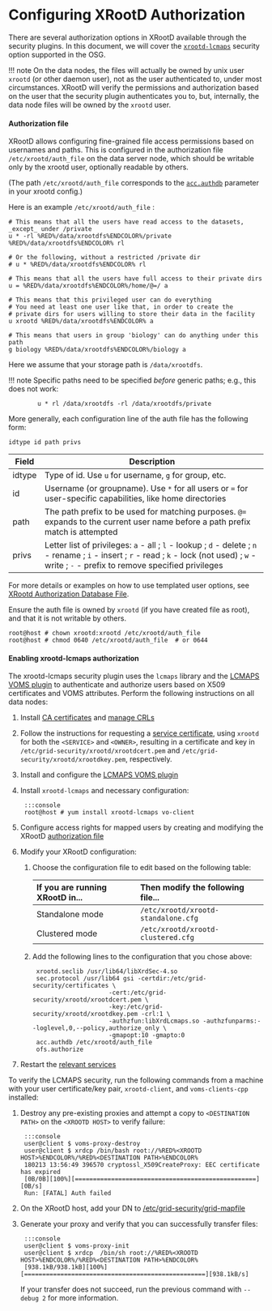 Configuring XRootD Authorization
================================

There are several authorization options in XRootD available through the security plugins. 
In this document, we will cover the [`xrootd-lcmaps`](#enabling-xrootd-lcmaps-authorization) security option supported
in the OSG.

!!! note
    On the data nodes, the files will actually be owned by unix user `xrootd` (or other daemon user), not as the user
    authenticated to, under most circumstances.
    XRootD will verify the permissions and authorization based on the user that the security plugin authenticates you
    to, but, internally, the data node files will be owned by the `xrootd` user.

#### Authorization file

XRootD allows configuring fine-grained file access permissions based on usernames and paths.
This is configured in the authorization file `/etc/xrootd/auth_file` on the data server node, which should be writable
only by the xrootd user, optionally readable by others.

(The path `/etc/xrootd/auth_file` corresponds to the
[`acc.authdb`](http://xrootd.org/doc/dev47/sec_config.htm#_Toc489606592) parameter in your xrootd config.)

Here is an example `/etc/xrootd/auth_file` :

```file
# This means that all the users have read access to the datasets, _except_ under /private
u * -rl %RED%/data/xrootdfs%ENDCOLOR%/private %RED%/data/xrootdfs%ENDCOLOR% rl

# Or the following, without a restricted /private dir
# u * %RED%/data/xrootdfs%ENDCOLOR% rl

# This means that all the users have full access to their private dirs
u = %RED%/data/xrootdfs%ENDCOLOR%/home/@=/ a

# This means that this privileged user can do everything
# You need at least one user like that, in order to create the
# private dirs for users willing to store their data in the facility
u xrootd %RED%/data/xrootdfs%ENDCOLOR% a

# This means that users in group 'biology' can do anything under this path
g biology %RED%/data/xrootdfs%ENDCOLOR%/biology a
```

Here we assume that your storage path is `/data/xrootdfs`.

!!! note
    Specific paths need to be specified _before_ generic paths; e.g., this does not work:

            u * rl /data/xrootdfs -rl /data/xrootdfs/private


More generally, each configuration line of the auth file has the following form:

``` file
idtype id path privs
```

| Field  | Description                                                                                                                           |
|--------|---------------------------------------------------------------------------------------------------------------------------------------|
| idtype | Type of id. Use `u` for username, `g` for group, etc.                                                                                 |
| id     | Username (or groupname). Use `*` for all users or `=` for user-specific capabilities, like home directories                           |
| path   | The path prefix to be used for matching purposes.  `@=` expands to the current user name before a path prefix match is attempted      |
| privs  | Letter list of privileges: `a` - all ; `l` - lookup ; `d` - delete ; `n` - rename ; `i` - insert ; `r` - read ; `k` - lock (not used) ; `w` - write ; `-` - prefix to remove specified privileges |


For more details or examples on how to use templated user options, see
[XRootd Authorization Database File](http://xrootd.org/doc/dev47/sec_config.htm#_Toc489606599).


Ensure the auth file is owned by `xrootd` (if you have created file as root), and that it is not writable by others.

```console
root@host # chown xrootd:xrootd /etc/xrootd/auth_file
root@host # chmod 0640 /etc/xrootd/auth_file  # or 0644
```




#### Enabling xrootd-lcmaps authorization

The xrootd-lcmaps security plugin uses the `lcmaps` library and the [LCMAPS VOMS plugin](/security/lcmaps-voms-authentication)
to authenticate and authorize users based on X509 certificates and VOMS attributes. Perform the following instructions
on all data nodes:

1. Install [CA certificates](/common/ca#installing-ca-certificates) and [manage CRLs](/common/ca#installing-ca-certificates#managing-certificate-revocation-lists)

1. Follow the instructions for requesting a [service certificate](/security/host-certs#requesting-and-installing-a-service-certificate),
   using `xrootd` for both the `<SERVICE>` and `<OWNER>`, resulting in a certificate and key in `/etc/grid-security/xrootd/xrootdcert.pem`
   and `/etc/grid-security/xrootd/xrootdkey.pem`, respectively.

1. Install and configure the [LCMAPS VOMS plugin](/security/lcmaps-voms-authentication)

1. Install `xrootd-lcmaps` and necessary configuration:

        :::console
        root@host # yum install xrootd-lcmaps vo-client

1. Configure access rights for mapped users by creating and modifying the XRootD [authorization file](#authorization-file)

1. Modify your XRootD configuration:

    1. Choose the configuration file to edit based on the following table:

        | If you are running XRootD in... | Then modify the following file...   |
        |:--------------------------------|:------------------------------------|
        | Standalone mode                 | `/etc/xrootd/xrootd-standalone.cfg` |
        | Clustered mode                  | `/etc/xrootd/xrootd-clustered.cfg`  |

    1. Add the following lines to the configuration that you chose above:

            xrootd.seclib /usr/lib64/libXrdSec-4.so
            sec.protocol /usr/lib64 gsi -certdir:/etc/grid-security/certificates \
                                -cert:/etc/grid-security/xrootd/xrootdcert.pem \
                                -key:/etc/grid-security/xrootd/xrootdkey.pem -crl:1 \
                                -authzfun:libXrdLcmaps.so -authzfunparms:--loglevel,0,--policy,authorize_only \
                                -gmapopt:10 -gmapto:0
            acc.authdb /etc/xrootd/auth_file
            ofs.authorize

1. Restart the [relevant services](#using-xrootd)

To verify the LCMAPS security, run the following commands from a machine with your user certificate/key pair,
`xrootd-client`, and `voms-clients-cpp` installed:

1. Destroy any pre-existing proxies and attempt a copy to `<DESTINATION PATH>` on the `<XROOTD HOST>` to verify failure:

        :::console
        user@client $ voms-proxy-destroy
        user@client $ xrdcp /bin/bash root://%RED%<XROOTD HOST>%ENDCOLOR%/%RED%<DESTINATION PATH>%ENDCOLOR%
        180213 13:56:49 396570 cryptossl_X509CreateProxy: EEC certificate has expired
        [0B/0B][100%][==================================================][0B/s]
        Run: [FATAL] Auth failed

1. On the XRootD host, add your DN to [/etc/grid-security/grid-mapfile](/security/lcmaps-voms-authentication#mapping-users)

1. Generate your proxy and verify that you can successfully transfer files:

        :::console
        user@client $ voms-proxy-init
        user@client $ xrdcp  /bin/sh root://%RED%<XROOTD HOST>%ENDCOLOR%/%RED%<DESTINATION PATH>%ENDCOLOR%
        [938.1kB/938.1kB][100%][==================================================][938.1kB/s]

    If your transfer does not succeed, run the previous command with `--debug 2` for more information.

